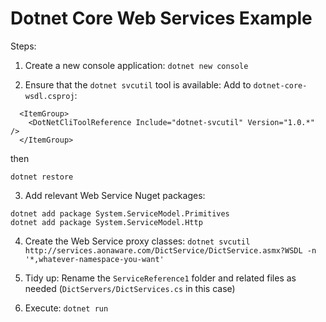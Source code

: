 # Dotnet Core Web Services Example

Steps:
1. Create a new console application:
`dotnet new console`

2. Ensure that the `dotnet svcutil` tool is available:
Add to `dotnet-core-wsdl.csproj`:
```
  <ItemGroup>
    <DotNetCliToolReference Include="dotnet-svcutil" Version="1.0.*" />
  </ItemGroup>
```

then

`dotnet restore`

3. Add relevant Web Service Nuget packages:
```
dotnet add package System.ServiceModel.Primitives
dotnet add package System.ServiceModel.Http
```

4. Create the Web Service proxy classes:
`dotnet svcutil http://services.aonaware.com/DictService/DictService.asmx?WSDL -n '*,whatever-namespace-you-want'`

5. Tidy up:
Rename the `ServiceReference1` folder and related files as needed (`DictServers/DictServices.cs` in this case)

6. Execute:
`dotnet run`

